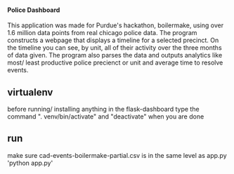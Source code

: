 #### Police Dashboard
This application was made for Purdue's hackathon, boilermake, using over 1.6 million data points from real chicago police data. The program constructs a webpage that displays a timeline for a selected precinct. On the timeline you can see, by unit, all of their activity over the three months of data given. The program also parses the data and outputs analytics like most/ least productive police precienct or unit and average time to resolve events. 

## virtualenv

before running/ installing anything in the flask-dashboard type the command ". venv/bin/activate"
and "deactivate" when you are done

## run

make sure cad-events-boilermake-partial.csv is in the same level as app.py
'python app.py'

